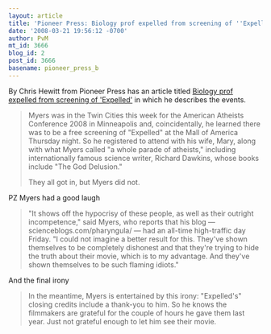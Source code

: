 ```yaml
---
layout: article
title: 'Pioneer Press: Biology prof expelled from screening of ''Expelled'''
date: '2008-03-21 19:56:12 -0700'
author: PvM
mt_id: 3666
blog_id: 2
post_id: 3666
basename: pioneer_press_b
---
```

By Chris Hewitt from Pioneer Press has an article titled [Biology prof expelled from screening of 'Expelled'](http://www.twincities.com/allheadlines/ci_8653837) in which he describes the events.

> Myers was in the Twin Cities this week for the American Atheists Conference 2008 in Minneapolis and, coincidentally, he learned there was to be a free screening of "Expelled" at the Mall of America Thursday night. So he registered to attend with his wife, Mary, along with what Myers called "a whole parade of atheists," including internationally famous science writer, Richard Dawkins, whose books include "The God Delusion."
> 
> They all got in, but Myers did not. 

PZ Myers had a good laugh

> "It shows off the hypocrisy of these people, as well as their outright incompetence," said Myers, who reports that his blog — scienceblogs.com/pharyngula/ — had an all-time high-traffic day Friday. "I could not imagine a better result for this. They've shown themselves to be completely dishonest and that they're trying to hide the truth about their movie, which is to my advantage. And they've shown themselves to be such flaming idiots." 

And the final irony

> In the meantime, Myers is entertained by this irony: "Expelled's" closing credits include a thank-you to him. So he knows the filmmakers are grateful for the couple of hours he gave them last year. Just not grateful enough to let him see their movie.

